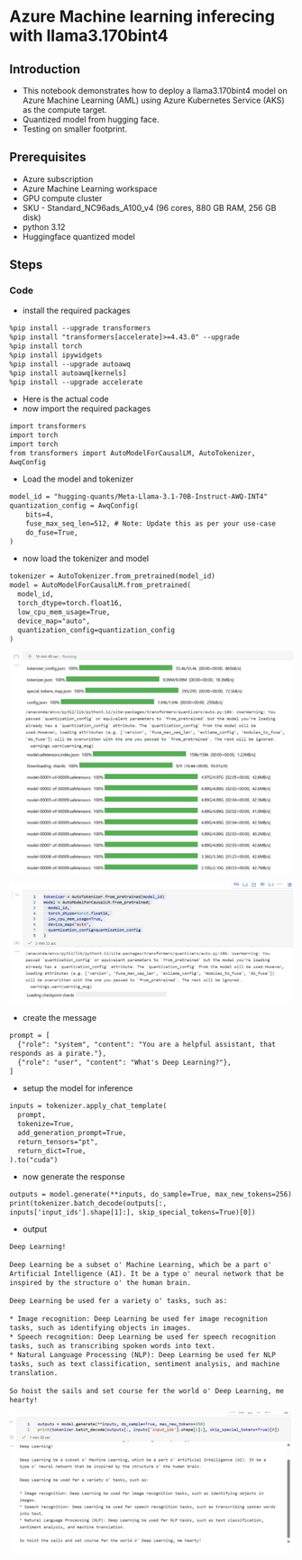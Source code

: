 # Azure Machine learning inferecing with llama3.170bint4

## Introduction

- This notebook demonstrates how to deploy a llama3.170bint4 model on Azure Machine Learning (AML) using Azure Kubernetes Service (AKS) as the compute target.
- Quantized model from hugging face.
- Testing on smaller footprint.

## Prerequisites

- Azure subscription
- Azure Machine Learning workspace
- GPU compute cluster
- SKU - Standard_NC96ads_A100_v4 (96 cores, 880 GB RAM, 256 GB disk)
- python 3.12
- Huggingface quantized model

## Steps

### Code

- install the required packages

```
%pip install --upgrade transformers
%pip install "transformers[accelerate]>=4.43.0" --upgrade
%pip install torch
%pip install ipywidgets
%pip install --upgrade autoawq
%pip install autoawq[kernels]
%pip install --upgrade accelerate
```

- Here is the actual code
- now import the required packages

```
import transformers
import torch
import torch
from transformers import AutoModelForCausalLM, AutoTokenizer, AwqConfig
```

- Load the model and tokenizer

```
model_id = "hugging-quants/Meta-Llama-3.1-70B-Instruct-AWQ-INT4"
quantization_config = AwqConfig(
    bits=4,
    fuse_max_seq_len=512, # Note: Update this as per your use-case
    do_fuse=True,
)
```

- now load the tokenizer and model

```
tokenizer = AutoTokenizer.from_pretrained(model_id)
model = AutoModelForCausalLM.from_pretrained(
  model_id,
  torch_dtype=torch.float16,
  low_cpu_mem_usage=True,
  device_map="auto",
  quantization_config=quantization_config
)
```

![info](https://github.com/balakreshnan/Samples2025/blob/main/AML/images/llama31-70-int4-4.jpg 'RagChat')

![info](https://github.com/balakreshnan/Samples2025/blob/main/AML/images/llama3.1-70Int4-1.jpg 'RagChat')

- create the message

```
prompt = [
  {"role": "system", "content": "You are a helpful assistant, that responds as a pirate."},
  {"role": "user", "content": "What's Deep Learning?"},
]
```

- setup the model for inference

```
inputs = tokenizer.apply_chat_template(
  prompt,
  tokenize=True,
  add_generation_prompt=True,
  return_tensors="pt",
  return_dict=True,
).to("cuda")
```

- now generate the response

```
outputs = model.generate(**inputs, do_sample=True, max_new_tokens=256)
print(tokenizer.batch_decode(outputs[:, inputs['input_ids'].shape[1]:], skip_special_tokens=True)[0])
```

- output

```
Deep Learning!

Deep Learning be a subset o' Machine Learning, which be a part o' Artificial Intelligence (AI). It be a type o' neural network that be inspired by the structure o' the human brain.

Deep Learning be used fer a variety o' tasks, such as:

* Image recognition: Deep Learning be used fer image recognition tasks, such as identifying objects in images.
* Speech recognition: Deep Learning be used fer speech recognition tasks, such as transcribing spoken words into text.
* Natural Language Processing (NLP): Deep Learning be used fer NLP tasks, such as text classification, sentiment analysis, and machine translation.

So hoist the sails and set course fer the world o' Deep Learning, me hearty!
```


![info](https://github.com/balakreshnan/Samples2025/blob/main/AML/images/llama3.1-70Int4-2.jpg 'RagChat')